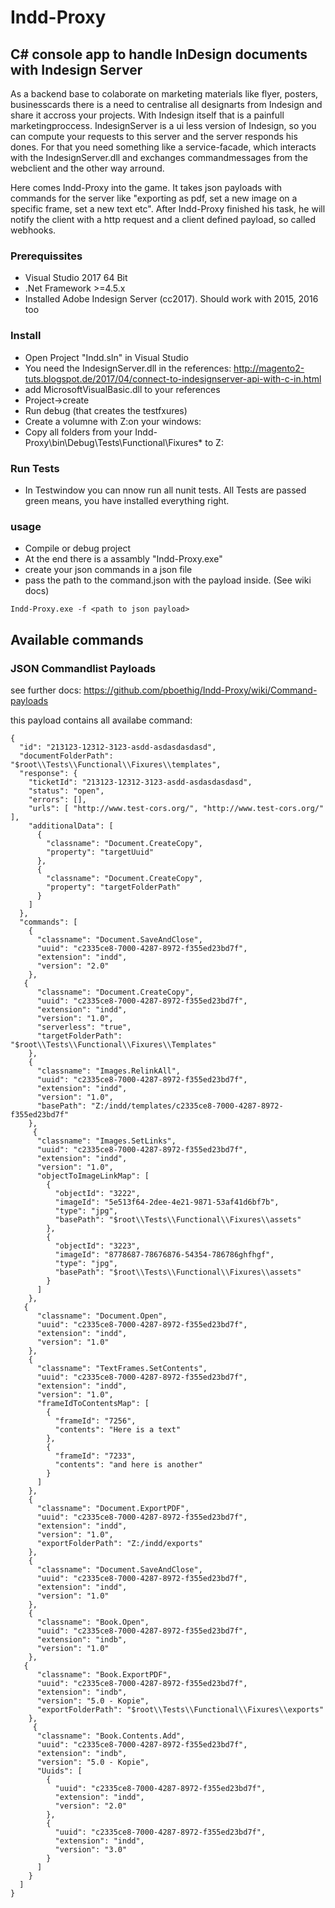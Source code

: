 # Indd-Proxy
## C# console app to handle InDesign documents with Indesign Server

As a backend base to colaborate on marketing materials like flyer, posters, businesscards there is a need to centralise all designarts from Indesign and share it accross your projects. With Indesign itself that is a painfull marketingproccess. IndesignServer is a ui less version of Indesign, so you can compute your requests to this server and the server responds his dones. For that you need something like a service-facade, which interacts with the IndesignServer.dll and exchanges commandmessages from the webclient and the other way arround.

Here comes Indd-Proxy into the game. It takes json payloads with commands for the server like "exporting as pdf, set a new image on a specific frame, set a new text etc". After Indd-Proxy finished his task, he will notify the client with a http request and a client defined payload, so called webhooks. 

### Prerequissites
- Visual Studio 2017 64 Bit
- .Net Framework >=4.5.x
- Installed Adobe Indesign Server (cc2017). Should work with 2015, 2016 too

### Install
- Open Project "Indd.sln" in Visual Studio
- You need the IndesignServer.dll in the references: http://magento2-tuts.blogspot.de/2017/04/connect-to-indesignserver-api-with-c-in.html 
- add MicrosoftVisualBasic.dll to your references
- Project->create
- Run debug (that creates the testfxures)
- Create a volumne with Z:on your windows: 
- Copy all folders from your <projectroot>Indd-Proxy\bin\Debug\Tests\Functional\Fixures\* to Z:    

### Run Tests
- In Testwindow you can nnow run all nunit tests. All Tests are passed green means, you have installed everything right.

### usage

- Compile or debug project
- At the end there is a assambly "Indd-Proxy.exe"
- create your json commands in a json file 
- pass the path to the command.json with the payload inside. (See wiki docs)

```
Indd-Proxy.exe -f <path to json payload>
```

## Available commands
### JSON Commandlist Payloads

see further docs: https://github.com/pboethig/Indd-Proxy/wiki/Command-payloads

this payload contains all availabe command:

```
{
  "id": "213123-12312-3123-asdd-asdasdasdasd",
  "documentFolderPath": "$root\\Tests\\Functional\\Fixures\\templates",
  "response": {
    "ticketId": "213123-12312-3123-asdd-asdasdasdasd",
    "status": "open",
    "errors": [],
    "urls": [ "http://www.test-cors.org/", "http://www.test-cors.org/" ],
    "additionalData": [
      {
        "classname": "Document.CreateCopy",
        "property": "targetUuid"
      },
      {
        "classname": "Document.CreateCopy",
        "property": "targetFolderPath"
      }
    ]
  },
  "commands": [
    {
      "classname": "Document.SaveAndClose",
      "uuid": "c2335ce8-7000-4287-8972-f355ed23bd7f",
      "extension": "indd",
      "version": "2.0"
    },
   {
      "classname": "Document.CreateCopy",
      "uuid": "c2335ce8-7000-4287-8972-f355ed23bd7f",
      "extension": "indd",
      "version": "1.0",
      "serverless": "true",
      "targetFolderPath": "$root\\Tests\\Functional\\Fixures\\Templates"
    },
    {
      "classname": "Images.RelinkAll",
      "uuid": "c2335ce8-7000-4287-8972-f355ed23bd7f",
      "extension": "indd",
      "version": "1.0",
      "basePath": "Z:/indd/templates/c2335ce8-7000-4287-8972-f355ed23bd7f"
    },
     {
      "classname": "Images.SetLinks",
      "uuid": "c2335ce8-7000-4287-8972-f355ed23bd7f",
      "extension": "indd",
      "version": "1.0",
      "objectToImageLinkMap": [
        {
          "objectId": "3222",
          "imageId": "5e513f64-2dee-4e21-9871-53af41d6bf7b",
          "type": "jpg",
          "basePath": "$root\\Tests\\Functional\\Fixures\\assets"
        },
        {
          "objectId": "3223",
          "imageId": "8778687-78676876-54354-786786ghfhgf",
          "type": "jpg",
          "basePath": "$root\\Tests\\Functional\\Fixures\\assets"
        }
      ]
    },
   {
      "classname": "Document.Open",
      "uuid": "c2335ce8-7000-4287-8972-f355ed23bd7f",
      "extension": "indd",
      "version": "1.0"
    },
    {
      "classname": "TextFrames.SetContents",
      "uuid": "c2335ce8-7000-4287-8972-f355ed23bd7f",
      "extension": "indd",
      "version": "1.0",
      "frameIdToContentsMap": [
        {
          "frameId": "7256",
          "contents": "Here is a text"
        },
        {
          "frameId": "7233",
          "contents": "and here is another"
        }
      ]
    },
    {
      "classname": "Document.ExportPDF",
      "uuid": "c2335ce8-7000-4287-8972-f355ed23bd7f",
      "extension": "indd",
      "version": "1.0",
      "exportFolderPath": "Z:/indd/exports"
    },
    {
      "classname": "Document.SaveAndClose",
      "uuid": "c2335ce8-7000-4287-8972-f355ed23bd7f",
      "extension": "indd",
      "version": "1.0"
    },
    {
      "classname": "Book.Open",
      "uuid": "c2335ce8-7000-4287-8972-f355ed23bd7f",
      "extension": "indb",
      "version": "1.0"
    },
   {
      "classname": "Book.ExportPDF",
      "uuid": "c2335ce8-7000-4287-8972-f355ed23bd7f",
      "extension": "indb",
      "version": "5.0 - Kopie",
      "exportFolderPath": "$root\\Tests\\Functional\\Fixures\\exports"
    },
     {
      "classname": "Book.Contents.Add",
      "uuid": "c2335ce8-7000-4287-8972-f355ed23bd7f",
      "extension": "indb",
      "version": "5.0 - Kopie",
      "Uuids": [
        {
          "uuid": "c2335ce8-7000-4287-8972-f355ed23bd7f",
          "extension": "indd",
          "version": "2.0"
        },
        {
          "uuid": "c2335ce8-7000-4287-8972-f355ed23bd7f",
          "extension": "indd",
          "version": "3.0"
        }
      ]
    }
  ]
}
```

